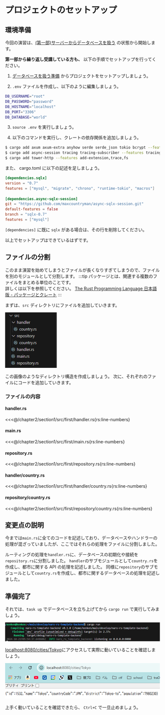 # プロジェクトのセットアップ

## 環境準備

今回の演習は、[(第一部)サーバーからデータベースを扱う](../../chapter1/section4/4_server_and_db) の状態から開始します。

**第一部から繰り返し受講している方も、** 以下の手順でセットアップを行ってください。

1. [データベースを扱う準備](../../chapter1/section4/0_prepare) からプロジェクトをセットアップしましょう。

2. `.env` ファイルを作成し、以下のように編集しましょう。

```sh
DB_USERNAME="root"
DB_PASSWORD="password"
DB_HOSTNAME="localhost"
DB_PORT="3306"
DB_DATABASE="world"
```

3. `source .env` を実行しましょう。

4. 以下のコマンドを実行し、クレートの依存関係を追加しましょう。

```sh
$ cargo add axum axum-extra anyhow serde serde_json tokio bcrypt --features tokio/full,serde/derive,axum/macros,axum-extra/typed-header
$ cargo add async-session tracing tracing-subscriber --features tracing-subscriber/env-filter,tracing-subscriber/fmt
$ cargo add tower-http --features add-extension,trace,fs
```

また、 cargo.toml に以下の記述を足しましょう。

```toml
[dependencies.sqlx]
version = "0.7"
features = ["mysql", "migrate", "chrono", "runtime-tokio", "macros"] 

[dependencies.async-sqlx-session]
git = "https://github.com/maxcountryman/async-sqlx-session.git"
default-features = false
branch = "sqlx-0.7"
features = ["mysql"]
```

``[dependencies]`` に既に `sqlx` がある場合は、その行を削除してください。

以上でセットアップはできているはずです。

## ファイルの分割

このまま演習を始めてしまうとファイルが長くなりすぎてしまうので、ファイルを別のモジュールとして分割します。
:::tip
パッケージとは、関連する複数のファイルをまとめる単位のことです。  
詳しくは以下を参照してください。
[The Rust Programming Language 日本語版 - パッケージとクレート](https://doc.rust-jp.rs/book-ja/ch07-01-packages-and-crates.html)
:::

まずは、`src` ディレクトリにファイルを追加していきます。


![](images/0/file-tree.png)

この画像のようなディレクトリ構造を作成しましょう。
次に、それぞれのファイルにコードを追加していきます。

### ファイルの内容

#### handler.rs

<<<@/chapter2/section1/src/first/handler.rs{rs:line-numbers}

#### main.rs

<<<@/chapter2/section1/src/first/main.rs{rs:line-numbers}

#### repository.rs

<<<@/chapter2/section1/src/first/repository.rs{rs:line-numbers}

#### handler/country.rs

<<<@/chapter2/section1/src/first/handler/country.rs{rs:line-numbers}

#### repository/country.rs

<<<@/chapter2/section1/src/first/repository/country.rs{rs:line-numbers}

## 変更点の説明
今までは`main.rs`に全てのコードを記述しており、データベースやハンドラーの処理が混ざっていましたが、ここではそれらの処理をファイルに分割しました。

ルーティングの処理を`handler.rs`に、データベースの初期化や接続を`repository.rs`に分割しました。
`handler`のサブモジュールとして`country.rs`を作成し、都市に関する API の処理を記述しました。
同様に`repository`のサブモジュールとして`country.rs`を作成し、都市に関するデータベースの処理を記述しました。
## 準備完了

それでは、`task up` でデータベースを立ち上げてから `cargo run` で実行してみましょう。

![](images/0/cargo.png)

<a href="http://localhost:8080/cities/Tokyo">localhost:8080/cities/Tokyo</a>にアクセスして実際に動いていることを確認しましょう。

![](images/0/Tokyo.png)

上手く動いていることを確認できたら、 `Ctrl+C` で一旦止めましょう。
